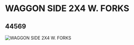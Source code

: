 # WAGGON SIDE 2X4 W. FORKS
## 44569
![WAGGON SIDE 2X4 W. FORKS](https://lc-www-live-s.legocdn.com/media/bricks/5/2/4191112.jpg)